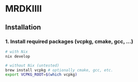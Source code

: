 # MRDKIIII

## Installation

### 1. Install required packages (vcpkg, cmake, gcc, ...)

```bash
# with Nix
nix develop

# without Nix (untested)
brew install vcpkg # optionally cmake, gcc, etc.
export VCPKG_ROOT=$(which vcpkg)
```